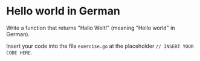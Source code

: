 # Hello world in German

Write a function that returns "Hallo Welt!" (meaning "Hello world" in German).

Insert your code into the file `exercise.go` at the placeholder `// INSERT YOUR CODE HERE`.


